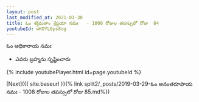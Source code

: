 ```yaml
---
layout: post
last_modified_at: 2021-03-30
title: ఓం శక్తిమతాం శ్రేష్ఠయా నమః   - 1008 రోజుల తపస్సులో రోజు  84
youtubeId: wKOYL6ps8og
---
```

 
 
 ఓం ఆధికారాయ నమః  
 
 -  ఎవరు బ్రహ్మను సృష్టించారు 
 
  
 
  
 
 
 
 
 
 


{% include youtubePlayer.html id=page.youtubeId %}
 
[Next]({{ site.baseurl }}{% link  split2/_posts/2019-03-29-ఓం అనంతరూపాయ నమః   - 1008 రోజుల తపస్సులో రోజు  85.md%})
 
